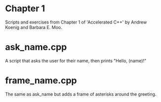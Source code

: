# Chapter 1
Scripts and exercises from Chapter 1 of 'Accelerated C++' by Andrew Koenig and Barbara E. Moo.

# ask_name.cpp
A script that asks the user for their name, then prints "Hello, (name)!"

# frame_name.cpp
The same as ask_name but adds a frame of asterisks around the greeting.
